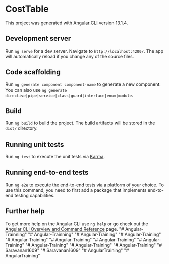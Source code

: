 # CostTable

This project was generated with [Angular CLI](https://github.com/angular/angular-cli) version 13.1.4.

## Development server

Run `ng serve` for a dev server. Navigate to `http://localhost:4200/`. The app will automatically reload if you change any of the source files.

## Code scaffolding

Run `ng generate component component-name` to generate a new component. You can also use `ng generate directive|pipe|service|class|guard|interface|enum|module`.

## Build

Run `ng build` to build the project. The build artifacts will be stored in the `dist/` directory.

## Running unit tests

Run `ng test` to execute the unit tests via [Karma](https://karma-runner.github.io).

## Running end-to-end tests

Run `ng e2e` to execute the end-to-end tests via a platform of your choice. To use this command, you need to first add a package that implements end-to-end testing capabilities.

## Further help

To get more help on the Angular CLI use `ng help` or go check out the [Angular CLI Overview and Command Reference](https://angular.io/cli) page.
"# Angular-Trainning" 
"# Angular-Trainning" 
"# Angular-Training" 
"# Angular-Training" 
"# Angular-Training" 
"# Angular-Training" 
"# Angular-Training" 
"# Angular-Training" 
"# Angular-Training" 
"# Angular-Training" 
"# Angular-Training" 
"# Saravanan1609" 
"# Saravanan1609" 
"# AngularTraining" 
"# AngularTraining" 
